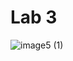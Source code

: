 # Lab 3
 
![image5 (1)](https://github.com/fmoren05/Lab-3/assets/156385950/5790b164-8e17-496b-a8a5-679f597b72d1)

